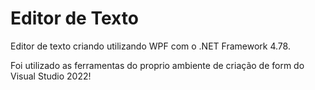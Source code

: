 # Editor de Texto
 Editor de texto criando utilizando WPF com o .NET Framework 4.78.
 
 Foi utilizado as ferramentas do proprio ambiente de criação de form do Visual Studio 2022!
